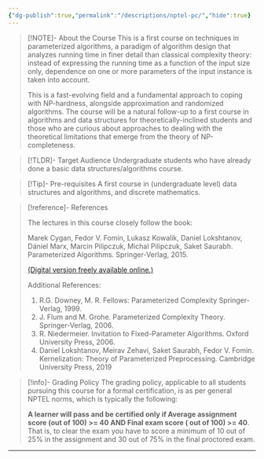 ```yaml
---
{"dg-publish":true,"permalink":"/descriptions/nptel-pc/","hide":true}
---
```


> [!NOTE]- About the Course
> This is a first course on techniques in parameterized algorithms, a paradigm of algorithm design that analyzes running time in finer detail than classical complexity theory: instead of expressing the running time as a function of the input size only, dependence on one or more parameters of the input instance is taken into account. 
> 
> This is a fast-evolving field and a fundamental approach to coping with NP-hardness, alongside approximation and randomized algorithms. The course will be a natural follow-up to a first course in algorithms and data structures for theoretically-inclined students and those who are curious about approaches to dealing with the theoretical limitations that emerge from the theory of NP-completeness.

> [!TLDR]- Target Audience
> Undergraduate students who have already done a basic data structures/algorithms course.

> [!Tip]- Pre-requisites
> A first course in (undergraduate level) data structures and algorithms, and discrete mathematics.

> [!reference]- References
> 
> The lectures in this course closely follow the book:
> 
> Marek Cygan, Fedor V. Fomin, Lukasz Kowalik, Daniel Lokshtanov, Dániel Marx, Marcin Pilipczuk, Michal Pilipczuk, Saket Saurabh. Parameterized Algorithms. Springer-Verlag, 2015. 
> 
> [(Digital version freely available online.)](https://www.mimuw.edu.pl/~malcin/book/parameterized-algorithms.pdf)
> 
> Additional References:  
> 
> 1. R.G. Downey, M. R. Fellows: Parameterized Complexity Springer-Verlag, 1999. 
> 2. J. Flum and M. Grohe. Parameterized Complexity Theory. Springer-Verlag, 2006.  
> 3. R. Niedermeier. Invitation to Fixed-Parameter Algorithms. Oxford University Press, 2006.  
> 4. Daniel Lokshtanov, Meirav Zehavi, Saket Saurabh, Fedor V. Fomin. Kernelization: Theory of Parameterized Preprocessing. Cambridge University Press, 2019

> [!info]- Grading Policy
> The grading policy, applicable to all students pursuing this course for a formal certification, is as per general NPTEL norms, which is typically the following:
> 
> **A learner will pass and be certified only if Average assignment score (out of 100) >= 40 AND Final exam score ( out of 100) >= 40**. That is, to clear the exam you have to score a minimum of 10 out of 25% in the assignment and 30 out of 75% in the final proctored exam. 

---

